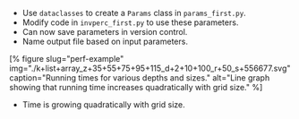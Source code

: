 -   Use `dataclasses` to create a `Params` class in `params_first.py`.
-   Modify code in `invperc_first.py` to use these parameters.
-   Can now save parameters in version control.
-   Name output file based on input parameters.

[% figure
   slug="perf-example"
   img="./k+list+array_z+35+55+75+95+115_d+2+10+100_r+50_s+556677.svg"
   caption="Running times for various depths and sizes."
   alt="Line graph showing that running time increases quadratically with grid size."
%]

-   Time is growing quadratically with grid size.
